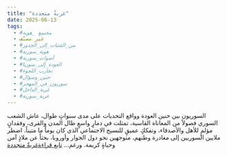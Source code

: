 ```yaml
---
title: "غربةٌ متجددة"
date: 2025-06-13
tags:
  - #مجتمع _هوية
  - غير مصنّف
  - #من_الشتات_إلى_الجذور
  - #هوية_سورية
  - #أصوات_سورية
  - #العودة_إلى_سوريا
  - #تجارب_اللجوء
  - #حنين_وسؤال
  - #سوريون_في_المهجر
  - #غربة_الداخل
  - #غربة_سورية
---
```


السوريون بين حنين العودة وواقع التحديات على مدى سنواتٍ طوال، عاش الشعب السوري فصولاً من المعاناة القاسية، تمثلت في دمارٍ واسعٍ طال المدن والقرى، وفقدانٍ مؤلمٍ للأهل والأصدقاء، وتفككٍ عميقٍ للنسيج الاجتماعي الذي كان يوماً ما متيناً. اضطر ملايين السوريين إلى مغادرة وطنهم، متوجهين نحو دول الجوار وأوروبا، بحثاً عن ملاذٍ آمن وحياةٍ كريمة. ورغم… [تابع قراءةغربةٌ متجددة](https://eshraq.org/2025/06/13/%d8%ba%d8%b1%d8%a8%d8%a9%d9%8c-%d9%85%d8%aa%d8%ac%d8%af%d8%af%d8%a9/)